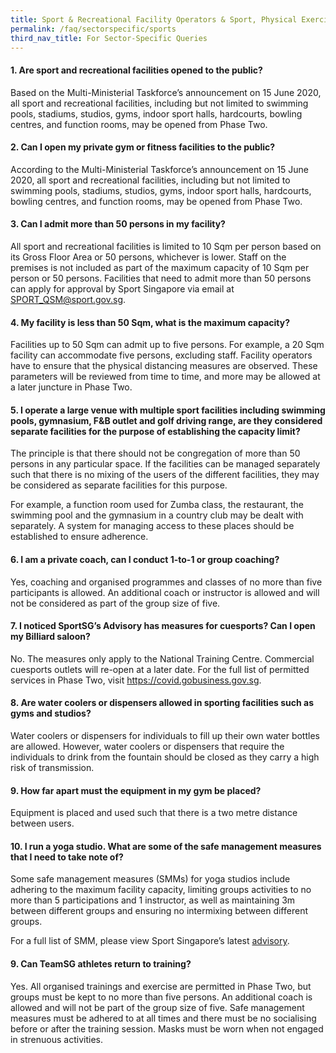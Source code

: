 ```yaml
---
title: Sport & Recreational Facility Operators & Sport, Physical Exercise & Activity Administrators
permalink: /faq/sectorspecific/sports
third_nav_title: For Sector-Specific Queries
---
```


#### **1. Are sport and recreational facilities opened to the public?**
Based on the Multi-Ministerial Taskforce’s announcement on 15 June 2020, all sport and recreational facilities, including but not limited to swimming pools, stadiums, studios, gyms, indoor sport halls, hardcourts, bowling centres, and function rooms, may be opened from Phase Two.

#### **2. Can I open my private gym or fitness facilities to the public?**
According to the Multi-Ministerial Taskforce’s announcement on 15 June 2020, all sport and recreational facilities, including but not limited to swimming pools, stadiums, studios, gyms, indoor sport halls, hardcourts, bowling centres, and function rooms, may be opened from Phase Two.

#### **3. Can I admit more than 50 persons in my facility?**
All sport and recreational facilities is limited to 10 Sqm per person based on its Gross Floor Area or 50 persons, whichever is lower. Staff on the premises is not included as part of the maximum capacity of 10 Sqm per person or 50 persons. Facilities that need to admit more than 50 persons can apply for approval by Sport Singapore via email at <a href = "mailto: SPORT_QSM@sport.gov.sg">SPORT_QSM@sport.gov.sg</a>.

#### **4. My facility is less than 50 Sqm, what is the maximum capacity?**
Facilities up to 50 Sqm can admit up to five persons. For example, a 20 Sqm facility can accommodate five persons, excluding staff. Facility operators have to ensure that the physical distancing measures are observed. These parameters will be reviewed from time to time, and more may be allowed at a later juncture in Phase Two.

#### **5. I operate a large venue with multiple sport facilities including swimming pools, gymnasium, F&B outlet and golf driving range, are they considered separate facilities for the purpose of establishing the capacity limit?**
The principle is that there should not be congregation of more than 50 persons in any particular space. If the facilities can be managed separately such that there is no mixing of the users of the different facilities, they may be considered as separate facilities for this purpose.

For example, a function room used for Zumba class, the restaurant, the swimming pool and the gymnasium in a country club may be dealt with separately. A system for managing access to these places should be established to ensure adherence.

#### **6. I am a private coach, can I conduct 1-to-1 or group coaching?**
Yes, coaching and organised programmes and classes of no more than five participants is allowed. An additional coach or instructor is allowed and will not be considered as part of the group size of five.

#### **7. I noticed SportSG’s Advisory has measures for cuesports? Can I open my Billiard saloon?**
No. The measures only apply to the National Training Centre. Commercial cuesports outlets will re-open at a later date. For the full list of permitted services in Phase Two, visit <a href="/permittedlist/" target="_blank">https://covid.gobusiness.gov.sg</a>.

#### **8. Are water coolers or dispensers allowed in sporting facilities such as gyms and studios?**
Water coolers or dispensers for individuals to fill up their own water bottles are allowed. However, water coolers or dispensers that require the individuals to drink from the fountain should be closed as they carry a high risk of transmission.

#### **9. How far apart must the equipment in my gym be placed?**
Equipment is placed and used such that there is a two metre distance between users.

#### **10. I run a yoga studio. What are some of the safe management measures that I need to take note of?**
Some safe management measures (SMMs) for yoga studios include adhering to the maximum facility capacity, limiting groups activities to no more than 5 participations and 1 instructor, as well as maintaining 3m between different groups and ensuring no intermixing between different groups. 

For a full list of SMM, please view Sport Singapore’s latest <a href="https://www.sportsingapore.gov.sg/Newsroom/Media-Releases/2020/Advisory-For-Resumption-Of-Sport-And-Physical-Exercise-and-Activity-For-Phase-Two-Safe-Transition" target="_blank">advisory</a>.

#### **9. Can TeamSG athletes return to training?**
Yes. All organised trainings and exercise are permitted in Phase Two, but groups must be kept to no more than five persons. An additional coach is allowed and will not be part of the group size of five. Safe management measures must be adhered to at all times and there must be no socialising before or after the training session. Masks must be worn when not engaged in strenuous activities.
